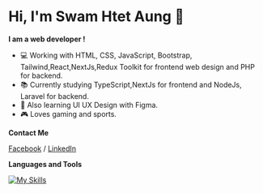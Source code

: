 # Hi, I'm Swam Htet Aung :wave:

**I am a web developer !**

- :computer:  Working with HTML, CSS, JavaScript, Bootstrap, Tailwind,React,NextJs,Redux Toolkit for frontend web design and PHP for backend.
- :books:  Currently studying TypeScript,NextJs for frontend and NodeJs, Laravel for backend.
- :memo:  Also learning UI UX Design with Figma.
- :video_game:  Loves gaming and sports.

**Contact Me**

[Facebook](https://www.facebook.com/swamhtet.aung.52/) / [LinkedIn](https://www.linkedin.com/in/swamhtetaung/)

**Languages and Tools**


[![My Skills](https://skills.thijs.gg/icons?i=html,css,js,bootstrap,sass,react,tailwind,php,figma,git,github,vscode)](https://skills.thijs.gg)
